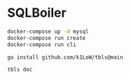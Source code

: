 # SQLBoiler

```bash
docker-compose up -d mysql
docker-compose run create
docker-compose run cli
```

```bash
go install github.com/k1LoW/tbls@main
```

```bash
tbls doc
```
